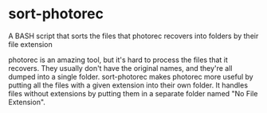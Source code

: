 # sort-photorec
A BASH script that sorts the files that photorec recovers into folders by their file extension

photorec is an amazing tool, but it's hard to process the files that it recovers. They usually don't have the original names, and they're all dumped into a single folder.
sort-photorec makes photorec more useful by putting all the files with a given extension into their own folder.
It handles files without extensions by putting them in a separate folder named "No File Extension".
